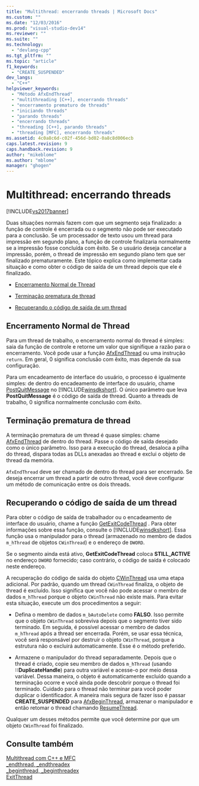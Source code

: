 ```yaml
---
title: "Multithread: encerrando threads | Microsoft Docs"
ms.custom: ""
ms.date: "12/03/2016"
ms.prod: "visual-studio-dev14"
ms.reviewer: ""
ms.suite: ""
ms.technology: 
  - "devlang-cpp"
ms.tgt_pltfrm: ""
ms.topic: "article"
f1_keywords: 
  - "CREATE_SUSPENDED"
dev_langs: 
  - "C++"
helpviewer_keywords: 
  - "Método AfxEndThread"
  - "multithreading [C++], encerrando threads"
  - "encerramento prematuro de threads"
  - "iniciando threads"
  - "parando threads"
  - "encerrando threads"
  - "threading [C++], parando threads"
  - "threading [MFC], encerrando threads"
ms.assetid: 4c0a8c6d-c02f-456d-bd02-0a8c8d006ecb
caps.latest.revision: 9
caps.handback.revision: 9
author: "mikeblome"
ms.author: "mblome"
manager: "ghogen"
---
```

# Multithread: encerrando threads
[!INCLUDE[vs2017banner](../../assembler/inline/includes/vs2017banner.md)]

Duas situações normais fazem com que um segmento seja finalizado: a função de controle é encerrada ou o segmento não pode ser executado para a conclusão.  Se um processador de texto usou um thread para impressão em segundo plano, a função de controle finalizaria normalmente se a impressão fosse concluída com êxito.  Se o usuário deseja cancelar a impressão, porém, o thread de impressão em segundo plano tem que ser finalizado prematuramente.  Este tópico explica como implementar cada situação e como obter o código de saída de um thread depois que ele é finalizado.  
  
-   [Encerramento Normal de Thread](#_core_normal_thread_termination)  
  
-   [Terminação prematura de thread](#_core_premature_thread_termination)  
  
-   [Recuperando o código de saída de um thread](#_core_retrieving_the_exit_code_of_a_thread)  
  
##  <a name="_core_normal_thread_termination"></a> Encerramento Normal de Thread  
 Para um thread de trabalho, o encerramento normal do thread é simples: saia da função de controle e retorne um valor que signifique a razão para o encerramento.  Você pode usar a função [AfxEndThread](../Topic/AfxEndThread.md) ou uma instrução `return`.  Em geral, 0 significa conclusão com êxito, mas depende da sua configuração.  
  
 Para um encadeamento de interface do usuário, o processo é igualmente simples: de dentro do encadeamento de interface do usuário, chame [PostQuitMessage](http://msdn.microsoft.com/library/windows/desktop/ms644945) no [!INCLUDE[winsdkshort](../../atl/reference/includes/winsdkshort_md.md)].  O único parâmetro que leva **PostQuitMessage** é o código de saída de thread.  Quanto a threads de trabalho, 0 significa normalmente conclusão com êxito.  
  
##  <a name="_core_premature_thread_termination"></a> Terminação prematura de thread  
 A terminação prematura de um thread é quase simples: chame [AfxEndThread](../Topic/AfxEndThread.md) de dentro do thread.  Passe o código de saída desejado como o único parâmetro.  Isso para a execução do thread, desaloca a pilha do thread, dispara todas as DLLs anexadas ao thread e exclui o objeto de thread da memória.  
  
 `AfxEndThread` deve ser chamado de dentro do thread para ser encerrado.  Se deseja encerrar um thread a partir de outro thread, você deve configurar um método de comunicação entre os dois threads.  
  
##  <a name="_core_retrieving_the_exit_code_of_a_thread"></a> Recuperando o código de saída de um thread  
 Para obter o código de saída de trabalhador ou o encadeamento de interface do usuário, chame a função [GetExitCodeThread](http://msdn.microsoft.com/library/windows/desktop/ms683190) .  Para obter informações sobre essa função, consulte o [!INCLUDE[winsdkshort](../../atl/reference/includes/winsdkshort_md.md)].  Essa função usa o manipulador para o thread \(armazenado no membro de dados `m_hThread` de objetos `CWinThread`\) e o endereço de `DWORD`.  
  
 Se o segmento ainda está ativo, **GetExitCodeThread** coloca **STILL\_ACTIVE** no endereço `DWORD` fornecido; caso contrário, o código de saída é colocado neste endereço.  
  
 A recuperação do código de saída do objeto [CWinThread](../../mfc/reference/cwinthread-class.md) usa uma etapa adicional.  Por padrão, quando um thread `CWinThread` finaliza, o objeto de thread é excluído.  Isso significa que você não pode acessar o membro de dados `m_hThread` porque o objeto `CWinThread` não existe mais.  Para evitar esta situação, execute um dos procedimentos a seguir:  
  
-   Defina o membro de dados `m_bAutoDelete` como **FALSO**.  Isso permite que o objeto `CWinThread` sobreviva depois que o segmento tiver sido terminado.  Em seguida, é possível acessar o membro de dados `m_hThread` após a thread ser encerrada.  Porém, se usar essa técnica, você será responsável por destruir o objeto `CWinThread`, porque a estrutura não o excluirá automaticamente.  Esse é o método preferido.  
  
-   Armazene o manipulador do thread separadamente.  Depois que o thread é criado, copie seu membro de dados `m_hThread` \(usando **::DuplicateHandle**\) para outra variável e acesse\-o por meio dessa variável.  Dessa maneira, o objeto é automaticamente excluído quando a terminação ocorre e você ainda pode descobrir porque o thread foi terminado.  Cuidado para o thread não terminar para você poder duplicar o identificador.  A maneira mais segura de fazer isso é passar **CREATE\_SUSPENDED** para [AfxBeginThread](../Topic/AfxBeginThread.md), armazenar o manipulador e então retomar o thread chamando [ResumeThread](../Topic/CWinThread::ResumeThread.md).  
  
 Qualquer um desses métodos permite que você determine por que um objeto `CWinThread` foi finalizado.  
  
## Consulte também  
 [Multithread com C\+\+ e MFC](../../parallel/multithreading-with-cpp-and-mfc.md)   
 [\_endthread, \_endthreadex](../Topic/_endthread,%20_endthreadex.md)   
 [\_beginthread, \_beginthreadex](../Topic/_beginthread,%20_beginthreadex.md)   
 [ExitThread](http://msdn.microsoft.com/library/windows/desktop/ms682659)